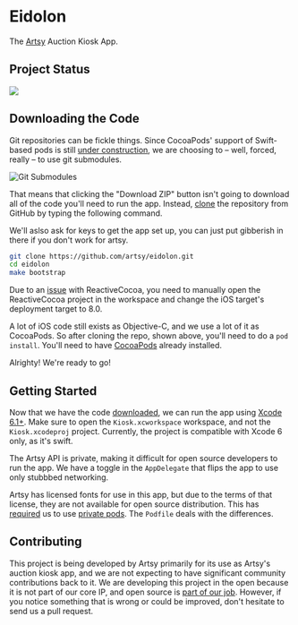 Eidolon
================

The [Artsy](https://artsy.net) Auction Kiosk App.

Project Status
----------------

<img src ="https://raw.githubusercontent.com/artsy/eidolon/master/docs/eidolon_preview.jpg">

Downloading the Code
----------------

Git repositories can be fickle things. Since CocoaPods' support of Swift-based pods
is still [under construction](https://github.com/CocoaPods/CocoaPods/pull/2222),
we are choosing to – well, forced, really – to use git submodules.

![Git Submodules](http://cloud.ashfurrow.com/image/0E1e2G2J1f1P/git-submodules.png)

That means that clicking the "Download ZIP" button isn't going to download all
of the code you'll need to run the app. Instead, [clone](http://git-scm.com/book/en/Git-Basics-Getting-a-Git-Repository#Cloning-an-Existing-Repository)
the repository from GitHub by typing the following command.

We'll aslso ask for keys to get the app set up, you can just put gibberish in there if you
don't work for artsy.

```sh
git clone https://github.com/artsy/eidolon.git
cd eidolon
make bootstrap
```

Due to an [issue](https://github.com/ReactiveCocoa/ReactiveCocoa/issues/1480) 
with ReactiveCocoa, you need to manually open the ReactiveCocoa project in the
workspace and change the iOS target's deployment target to 8.0.

A lot of iOS code still exists as Objective-C, and we use a lot of it as
CocoaPods. So after cloning the repo, shown above, you'll need to do a `pod
install`. You'll need to have [CocoaPods](http://guides.cocoapods.org/using/getting-started.html)
already installed.

Alrighty! We're ready to go!

Getting Started
----------------

Now that we have the code [downloaded](#downloading-the-code), we can run the
app using [Xcode 6.1+](https://developer.apple.com/xcode/downloads/). Make sure to
open the `Kiosk.xcworkspace` workspace, and not the `Kiosk.xcodeproj` project.
Currently, the project is compatible with Xcode 6 only, as it's swift.

The Artsy API is private, making it difficult for open source developers to run
the app. We have a toggle in the `AppDelegate` that flips the app to use only stubbbed networking.

Artsy has licensed fonts for use in this app, but due to the terms of that
license, they are not available for open source distribution. This has [required](http://artsy.github.io/blog/2014/06/20/artsys-first-closed-source-pod/)
us to use [private pods](http://guides.cocoapods.org/making/private-cocoapods.html).
The `Podfile` deals with the differences.

Contributing
----------------

This project is being developed by Artsy primarily for its use as Artsy's
auction kiosk app, and we are not expecting to have significant community
contributions back to it. We are developing this project in the open because
it is not part of our core IP, and open source is [part of our job](http://code.dblock.org/open-source-is-simply-part-of-my-teams-job-description). However, if you notice something that is wrong or could be
improved, don't hesitate to send us a pull request.
